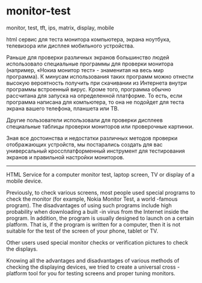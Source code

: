 # monitor-test
monitor, test, tft, ips, matrix, display, mobile

html сервис для теста монитора компьютера, экрана ноутбука, телевизора или дисплея мобильного устройства.

Раньше для проверки различных экранов большинство людей использовало специальные программы для проверки монитора (например, «Нокиа монитор тест» - знаменитая на весь мир программа). К минусам использования таких программ можно отнести высокую вероятность получить при скачивании из Интернета внутри программы встроенный вирус. Кроме того, программа обычно рассчитана для запуска на определенной платформе. То есть, если программа написана для компьютера, то она не подойдет для теста экрана вашего телефона, планшета или ТВ.

Другие пользователи использовали для проверки дисплеев специальные таблицы проверки мониторов или проверочные картинки.

Зная все достоинства и недостатки различных методов проверки отображающих устройств, мы постарались создать для вас универсальный кроссплатформенный инструмент для тестирования экранов и правильной настройки мониторов.

******************************

HTML Service for a computer monitor test, laptop screen, TV or display of a mobile device.

Previously, to check various screens, most people used special programs to check the monitor (for example, Nokia Monitor Test, a world -famous program). The disadvantages of using such programs include high probability when downloading a built -in virus from the Internet inside the program. In addition, the program is usually designed to launch on a certain platform. That is, if the program is written for a computer, then it is not suitable for the test of the screen of your phone, tablet or TV.

Other users used special monitor checks or verification pictures to check the displays.

Knowing all the advantages and disadvantages of various methods of checking the displaying devices, we tried to create a universal cross -platform tool for you for testing screens and proper tuning monitors.
